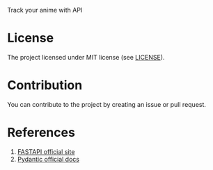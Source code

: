 Track your anime with API

# License

The project licensed under MIT license (see [LICENSE](LICENSE)).

# Contribution

You can contribute to the project by creating an issue or pull request.

# References

1. [FASTAPI official site](https://fastapi.tiangolo.com)
2. [Pydantic official docs](https://docs.pydantic.dev)